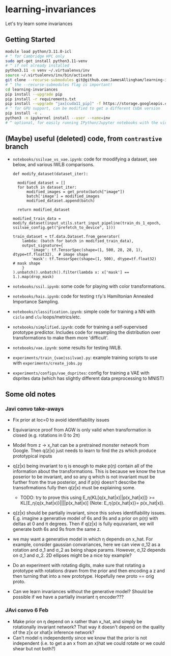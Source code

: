 # learning-invariances
Let's try learn some invariances 

## Getting Started

```bash
module load python/3.11.0-icl
# ^ for Cambridge HPC only
sudo apt-get install python3.11-venv
# ^ if not already installed
python3.11 -m venv ~/.virtualenvs/inv
source ~/.virtualenvs/inv/bin/activate
git clone --recurse-submodules git@github.com:JamesAllingham/learning-invariances.git
# ^ the --recurse-submodules flag is important!
cd learning-invariances
pip install --upgrade pip
pip install -r requirements.txt
pip install --upgrade "jax[cuda11_pip]" -f https://storage.googleapis.com/jax-releases/jax_cuda_releases.html
# ^ for GPU support, can be modified to get a different CUDA version
pip install -e .
python3 -m ipykernel install --user --name=inv
# ^ optional, for easily running IPython/Jupyter notebooks with the virtual env.
```

## (Maybe) useful (deleted) code, from `contrastive` branch

 - `notebooks/ssilvae_vs_vae.ipynb`: code for moodifying a dataset, see below, and various IWLB comparisons.

    ```
    def modify_dataset(dataset_iter):

      modified_dataset = []
      for batch in dataset_iter:
          modified_images = get_proto(batch["image"])
          batch['image'] = modified_images
          modified_dataset.append(batch)

      return modified_dataset

    modified_train_data = modify_dataset(input_utils.start_input_pipeline(train_ds_1_epoch, ssilvae_config.get("prefetch_to_device", 1)))

    train_dataset = tf.data.Dataset.from_generator(
        lambda: (batch for batch in modified_train_data),
        output_signature={
            'image': tf.TensorSpec(shape=(1, 500, 28, 28, 1), dtype=tf.float32),  # image shape
            'mask': tf.TensorSpec(shape=(1, 500), dtype=tf.float32)    # mask shape
        }
    ).unbatch().unbatch().filter(lambda x: x['mask'] == 1.).map(drop_mask)
    ```

  - `notebooks/ssil.ipynb`: some code for playing with color transformations.
  - `notebooks/hais.ipynb`: code for testing `tfp`'s Hamiltonian Annealed Importance Sampling.
  - `notebooks/classification.ipynb`: simple code for training a NN with `ciclo` and `clu` loops/metrics/etc.
  - `notebooks/simplified.ipynb`: code for training a self-supervised prototype predictor. Includes code for resampling the distribution over transformations to make them more 'difficult'. 
  - `notebooks/vae.ipynb`: some results for testing IWLB.
  - `experiments/train_{vae|ssilvae}.py`: example training scripts to use with `experiments/create_jobs.py`
  - `experiments/configs/vae_dsprites`: config for training a VAE with dsprites data (which has slightly different data preprocessing to MNIST)

## Some old notes

### Javi convo take-aways

  - Fix prior at loc=0 to avoid identifiability issues
  - Equivariance proof from AGW is only valid when transformation is closed (e.g. rotations in 0 to 2π)
  - Model from z -> x_hat can be a pretrained monster network from Google. Then q(z|x) just needs to learn to find the zs which produce prototypical inputs
  - q(z|x) being invariant to η is enough to make p(η) contain all of the information about the transformations. This is because we know the true poserior to be invariant, and so any q which is not invariant must be further from the true posterior, and if p(η) doesn't describe the transofrmations fully then q(z|x) must be explaining some. 
    - TODO: try to prove this using E_η{KL[q(x_hat|x)||p(x_hat|x)]} >= KL[E_η{q(x_hat|x)}||||p(x_hat|x)] (Note: E_η{p(x_hat|x)}= p(x_hat|x)).
  - q(z|x) should be partially invariant, since this solves identifiability issues. E.g. imagine a generative model of 6s and 9s and a prior on p(η) with deltas at 0 and π degrees. Then if q(z|x) is fully equivariant, we will generate both 6s and 9s from the same z. 
  - we may want a generative model in which η depends on x_hat. For example, consider gaussian convariances, here we can view σ_12 as a rotation and σ_1 and σ_2 as being shape params. However, σ_12 depends on σ_1 and σ_2. 2D ellipses might be a nice toy example? 
  - Do an experiment with rotating digits, make sure that rotating a prototype with rotations drawn from the prior and then encoding a z and then turning that into a new prototype. Hopefully new proto == orig proto.

  - Can we learn invariances without the generative model? Should be possible if we have a partially invariant η encoder???


### JAvi convo 6 Feb

  - Make prior on η depend on x rather than x_hat, and simply be rotationally invariant network? That way it doesn't depend on the quality of the z|x or xhat|x inference network? 
  - Can't model η independently since we know that the prior is not independent (i.e. to get a an x from an x)hat we could rotate or we could shear but not both?)